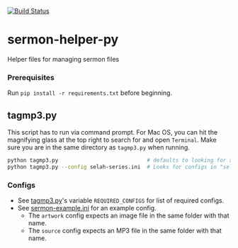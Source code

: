 [![Build Status](https://travis-ci.org/hbcwr/sermon-helper-py.svg?branch=master)](https://travis-ci.org/hbcwr/sermon-helper-py)

# sermon-helper-py

Helper files for managing sermon files

### Prerequisites

Run `pip install -r requirements.txt` before beginning.

## tagmp3.py

This script has to run via command prompt. For Mac OS, you can hit the magnifying glass at the top right to search for and open `Terminal`. Make sure you are in the same directory as `tagmp3.py` when running.

```sh
python tagmp3.py                            # defaults to looking for a file named "sermon.ini"
python tagmp3.py --config selah-series.ini  # Looks for configs in "selah-series.ini"
```

### Configs

* See [tagmp3.py](tagmp3/tagmp3.py)'s variable `REQUIRED_CONFIGS` for list of required configs.
* See [sermon-example.ini](tagmp3/sermon-example.ini) for an example config.
  * The `artwork` config expects an image file in the same folder with that name.
  * The `source` config expects an MP3 file in the same folder with that name.
